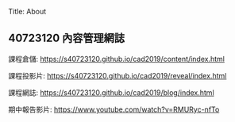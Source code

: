 Title: About

## 40723120 內容管理網誌

課程倉儲: <a href="https://s40723120.github.io/cad2019/content/index.html">https://s40723120.github.io/cad2019/content/index.html</a>

課程投影片: <a href="https://s40723120.github.io/cad2019/reveal/index.html">https://s40723120.github.io/cad2019/reveal/index.html</a>

課程網誌: <a href="https://s40723120.github.io/cad2019/blog/index.html">https://s40723120.github.io/cad2019/blog/index.html</a>

期中報告影片: <a href="https://www.youtube.com/watch?v=RMURyc-nfTo">https://www.youtube.com/watch?v=RMURyc-nfTo</a>








